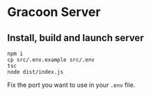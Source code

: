 # Gracoon Server

## Install, build and launch server

    npm i
    cp src/.env.example src/.env 
    tsc
    node dist/index.js

Fix the port you want to use in your `.env` file.
